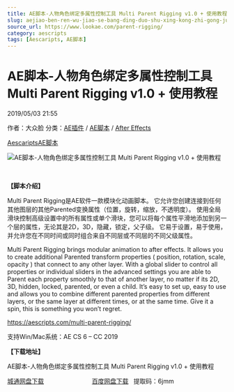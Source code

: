 ```yaml
---
title: AE脚本-人物角色绑定多属性控制工具 Multi Parent Rigging v1.0 + 使用教程
slug: aejiao-ben-ren-wu-jiao-se-bang-ding-duo-shu-xing-kong-zhi-gong-ju-multi-parent-rigging-v1-0-shi-yong-jiao-cheng
source_url: https://www.lookae.com/parent-rigging/
category: aescripts
tags: [Aescaripts, AE脚本]
---
```

# AE脚本-人物角色绑定多属性控制工具 Multi Parent Rigging v1.0 + 使用教程

2019/05/03 21:55

作者：大众脸
分类：[AE插件](https://www.lookae.com/after-effects/aechajian/) / [AE脚本](https://www.lookae.com/after-effects/aescripts/) / [After Effects](https://www.lookae.com/after-effects/)

[Aescaripts](https://www.lookae.com/tag/aescaripts/)[AE脚本](https://www.lookae.com/tag/ae%e8%84%9a%e6%9c%ac/)

![AE脚本-人物角色绑定多属性控制工具 Multi Parent Rigging v1.0 + 使用教程](https://www.lookae.com/wp-content/uploads/2019/05/MultiParentRigging.jpg "AE脚本-人物角色绑定多属性控制工具 Multi Parent Rigging v1.0 + 使用教程-LookAE.com")

﻿

**【脚本介绍】**

Multi Parent Rigging是AE软件一款模块化动画脚本。 它允许您创建连接到任何其他图层的其他Parented变换属性（位置，旋转，缩放，不透明度）。 使用全局滑块控制高级设置中的所有属性或单个滑块，您可以将每个属性平滑地添加到另一个层的属性，无论其是2D，3D，隐藏，锁定，父子级。 它易于设置，易于使用，并允许您在不同时间或同时组合来自不同层或不同层的不同父级属性。

Multi Parent Rigging brings modular animation to after effects. It allows you to create additional Parented transform properties ( position, rotation, scale, opacity ) that connect to any other layer. With a global slider to control all properties or individual sliders in the advanced settings you are able to Parent each property smoothly to that of another layer, no matter if its 2D, 3D, hidden, locked, parented, or even a child. It’s easy to set up, easy to use and allows you to combine different parented properties from different layers, or the same layer at different times, or at the same time. Give it a spin, this is something you won’t regret.

https://aescripts.com/multi-parent-rigging/

支持Win/Mac系统：AE CS 6 – CC 2019

**【下载地址】**

AE脚本-人物角色绑定多属性控制工具 Multi Parent Rigging v1.0 + 使用教程

[城通网盘下载](https://lookae.ctfile.com/fs/680462-371732303)                            [百度网盘下载](https://pan.baidu.com/s/1TocETKwZCusJQPrU_-J_jA)   提取码：6jmm
